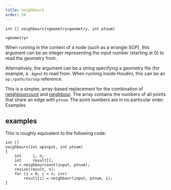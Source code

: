 ```yaml
---
title: neighbours
order: 16
---
```

`int [] neighbours(<geometry>geometry, int ptnum)`

`<geometry>`

When running in the context of a node (such as a wrangle SOP), this argument can be an integer representing the input number (starting at 0) to read the geometry from.

Alternatively, the argument can be a string specifying a geometry file (for example, a `.bgeo`) to read from. When running inside Houdini, this can be an `op:/path/to/sop` reference.

This is a simpler, array-based replacement for the combination of
[neighbourcount](./neighbourcount "Returns the number of points that are connected to the specified point.") and [neighbour](./neighbour "Returns the point number of the next point connected to a given point."). The array contains the numbers
of all points that share an edge with `ptnum`. The point numbers are in no particular order.
Examples

## examples

This is roughly equivalent to the following code:

```vex
int []
neighbours(int opinput, int ptnum)
{
    int     i, n;
    int     result[];
    n = neighbourcount(input, ptnum);
    resize(result, n);
    for (i = 0; i < n; i++)
        result[i] = neighbour(input, ptnum, i);
}

```
